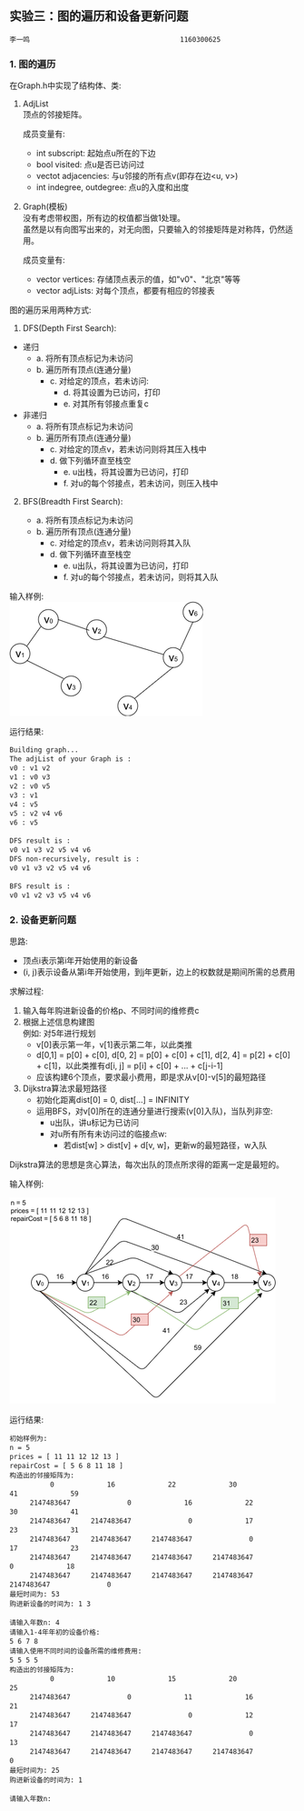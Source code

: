 ## 实验三：图的遍历和设备更新问题

    李一鸣                  					1160300625

### 1. 图的遍历

在Graph.h中实现了结构体、类:

1. AdjList  
    顶点的邻接矩阵。

    成员变量有:
    + int subscript: 起始点u所在的下边
    + bool visited: 点u是否已访问过
    + vectot<int> adjacencies: 与u邻接的所有点v(即存在边<u, v>)
    + int indegree, outdegree: 点u的入度和出度
2. Graph(模板)   
    没有考虑带权图，所有边的权值都当做1处理。  
    虽然是以有向图写出来的，对无向图，只要输入的邻接矩阵是对称阵，仍然适用。  

    成员变量有:
    + vector<Printable> vertices: 存储顶点表示的值，如"v0"、"北京"等等
    + vector<AdjList> adjLists: 对每个顶点，都要有相应的邻接表
    

图的遍历采用两种方式:

1. DFS(Depth First Search):

+ 递归
    - a. 将所有顶点标记为未访问
    - b. 遍历所有顶点(连通分量)
        - c. 对给定的顶点，若未访问:
            - d. 将其设置为已访问，打印
            - e. 对其所有邻接点重复c 
+ 非递归 
    - a. 将所有顶点标记为未访问
    - b. 遍历所有顶点(连通分量)
        - c. 对给定的顶点v，若未访问则将其压入栈中
        - d. 做下列循环直至栈空
            - e. u出栈，将其设置为已访问，打印
            - f. 对u的每个邻接点，若未访问，则压入栈中

2. BFS(Breadth First Search):

    - a. 将所有顶点标记为未访问
    - b. 遍历所有顶点(连通分量)
        - c. 对给定的顶点v，若未访问则将其入队
        - d. 做下列循环直至栈空
            - e. u出队，将其设置为已访问，打印
            - f. 对u的每个邻接点，若未访问，则将其入队

输入样例:  
![无向图](./Graph.png)

运行结果:

    Building graph...
    The adjList of your Graph is : 
    v0 : v1 v2 
    v1 : v0 v3 
    v2 : v0 v5 
    v3 : v1 
    v4 : v5 
    v5 : v2 v4 v6 
    v6 : v5 
    
    DFS result is : 
    v0 v1 v3 v2 v5 v4 v6 
    DFS non-recursively, result is : 
    v0 v1 v3 v2 v5 v4 v6 
    
    BFS result is : 
    v0 v1 v2 v3 v5 v4 v6 
    


### 2. 设备更新问题

思路:  
+ 顶点i表示第i年开始使用的新设备  
+ (i, j)表示设备从第i年开始使用，到j年更新，边上的权数就是期间所需的总费用 

求解过程:  
1. 输入每年购进新设备的价格p、不同时间的维修费c  
2. 根据上述信息构建图  
    例如: 对5年进行规划  
    + v[0]表示第一年，v[1]表示第二年，以此类推    
    + d[0,1] = p[0] + c[0], d[0, 2] = p[0] + c[0] + c[1], d[2, 4] = p[2] + c[0] + c[1]，以此类推有d[i, j] = p[i] + c[0] + ... + c[j-i-1]  
    + 应该构建6个顶点，要求最小费用，即是求从v[0]-v[5]的最短路径  
3. Dijkstra算法求最短路径    
    + 初始化距离dist[0] = 0, dist[...] = INFINITY  
    + 运用BFS，对v[0]所在的连通分量进行搜索(v[0]入队)，当队列非空:    
        - u出队，讲u标记为已访问  
        - 对u所有所有未访问过的临接点w:  
            - 若dist[w] > dist[v] + d[v, w]，更新w的最短路径，w入队  

Dijkstra算法的思想是贪心算法，每次出队的顶点所求得的距离一定是最短的。  

输入样例:

![设备更新](./%E8%AE%BE%E5%A4%87%E6%9B%B4%E6%96%B0%E9%97%AE%E9%A2%98/input.png)

运行结果:

	初始样例为: 
	n = 5
	prices = [ 11 11 12 12 13 ]
	repairCost = [ 5 6 8 11 18 ]
	构造出的邻接矩阵为: 
		      0             16             22             30             41             59
	     2147483647              0             16             22             30             41
	     2147483647     2147483647              0             17             23             31
	     2147483647     2147483647     2147483647              0             17             23
	     2147483647     2147483647     2147483647     2147483647              0             18
	     2147483647     2147483647     2147483647     2147483647     2147483647              0
	最短时间为: 53
	购进新设备的时间为: 1 3 

	请输入年数n: 4
	请输入1-4年年初的设备价格: 
	5 6 7 8
	请输入使用不同时间的设备所需的维修费用: 
	5 5 5 5
	构造出的邻接矩阵为: 
		      0             10             15             20             25
	     2147483647              0             11             16             21
	     2147483647     2147483647              0             12             17
	     2147483647     2147483647     2147483647              0             13
	     2147483647     2147483647     2147483647     2147483647              0
	最短时间为: 25
	购进新设备的时间为: 1 

	请输入年数n: 


